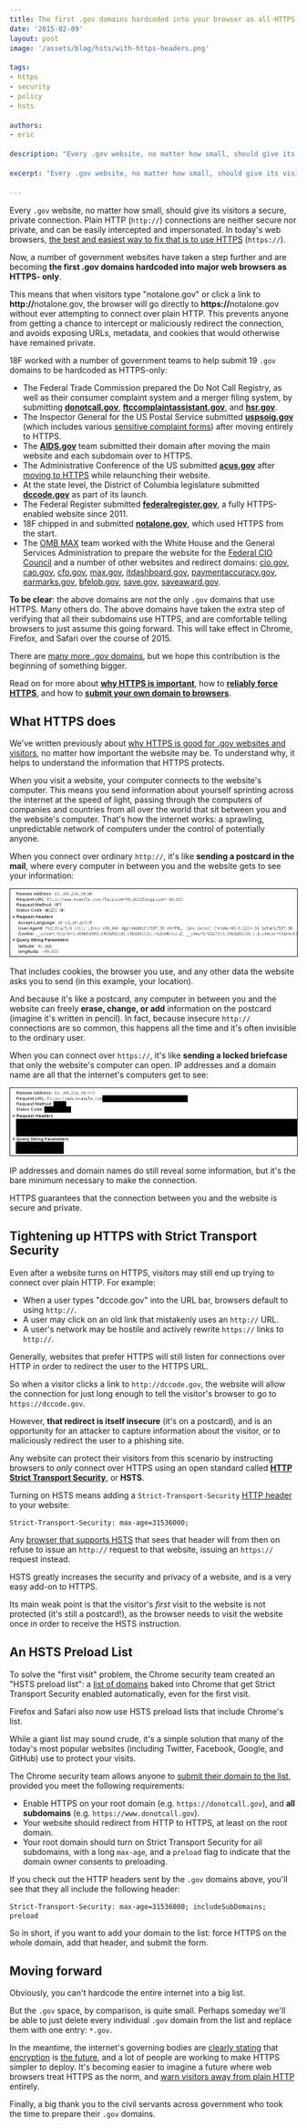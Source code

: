 ```yaml
---
title: The first .gov domains hardcoded into your browser as all-HTTPS
date: '2015-02-09'
layout: post
image: '/assets/blog/hsts/with-https-headers.png'

tags:
- https
- security
- policy
- hsts

authors:
- eric

description: "Every .gov website, no matter how small, should give its visitors a secure, private connection. Ordinary HTTP (http://) connections are neither secure nor private, and can be easily intercepted and impersonated. In today's web browsers, the best and easiest way to fix that is to use HTTPS (https://)."

excerpt: "Every .gov website, no matter how small, should give its visitors a secure, private connection. Ordinary HTTP (http://) connections are neither secure nor private, and can be easily intercepted and impersonated. In today's web browsers, the best and easiest way to fix that is to use HTTPS (https://)."

---
```


Every `.gov` website, no matter how small, should give its visitors a secure,
private connection. Plain HTTP (`http://`) connections are neither secure nor
private, and can be easily intercepted and impersonated. In today's web
browsers, [the best and easiest way to fix that is to use HTTPS][1] (`https://`).

Now, a number of government websites have taken a step further and are
becoming **the first .gov domains hardcoded into major web browsers as HTTPS-
only**.

This means that when visitors type "notalone.gov" or click a link to
<strong>http://</strong>notalone.gov, the browser will go directly to
<strong>https://</strong>notalone.gov without ever attempting to connect over
plain HTTP. This prevents anyone from getting a chance to intercept or
maliciously redirect the connection, and avoids exposing URLs, metadata, and
cookies that would otherwise have remained private.

18F worked with a number of government teams to help submit 19 `.gov` domains
to be hardcoded as HTTPS-only:

* The Federal Trade Commission prepared the Do Not Call Registry, as well as 
their consumer complaint system and a merger filing system, by submitting 
**[donotcall.gov][2]**, **[ftccomplaintassistant.gov][3]**, and **[hsr.gov][4]**.
* The Inspector General for the US Postal Service submitted **[uspsoig.gov][5]** 
(which includes various [sensitive complaint forms][6]) after moving entirely to 
HTTPS.
* The **[AIDS.gov][7]** team submitted their domain after moving the main 
website and each subdomain over to HTTPS.
* The Administrative Conference of the US submitted **[acus.gov][8]** after 
[moving to HTTPS][9] while relaunching their website.
* At the state level, the District of Columbia legislature submitted 
**[dccode.gov][10]** as part of its launch.
* The Federal Register submitted **[federalregister.gov][11]**, a fully 
HTTPS-enabled website since 2011.
* 18F chipped in and submitted **[notalone.gov][12]**, which used HTTPS from the 
start.
* The [OMB MAX][13] team worked with the White House and the General Services 
Administration to prepare the website for the [Federal CIO Council][14] and a 
number of other websites and redirect domains: [cio.gov][14], [cao.gov][15], 
[cfo.gov][16], [max.gov][17], [itdashboard.gov][18], [paymentaccuracy.gov][19], 
[earmarks.gov][20], [bfelob.gov][21], [save.gov][22], [saveaward.gov][23].

**To be clear**: the above domains are _not_ the only `.gov` domains that use
HTTPS. Many others do. The above domains have taken the extra step of
verifying that all their subdomains use HTTPS, and are comfortable telling
browsers to just assume this going forward. This will take effect in Chrome,
Firefox, and Safari over the course of 2015.

There are [many more .gov domains][1], but we hope this contribution is the 
beginning of something bigger.

Read on for more about **[why HTTPS is important](#what-https-does)**, how to 
**[reliably force HTTPS](#tightening-up-https-with-strict-transport-security)**, 
and how to **[submit your own domain to browsers](#an-hsts-preload-list)**.

## What HTTPS does

We've written previously about [why HTTPS is good for .gov websites and visitors][1], 
no matter how important the website may be. To understand why, it helps to 
understand the information that HTTPS protects.

When you visit a website, your computer connects to the website's computer.
This means you send information about yourself sprinting across the internet
at the speed of light, passing through the computers of companies and
countries from all over the world that sit between you and the website's
computer. That's how the internet works: a sprawling, unpredictable network of
computers under the control of potentially anyone.

When you connect over ordinary `http://`, it's like **sending a postcard in
the mail**, where every computer in between you and the website gets to see
your information:

<img src="/assets/blog/hsts/with-http-headers.png" style="border: 1px solid" />

That includes cookies, the browser you use, and any other data the website
asks you to send (in this example, your location).

And because it's like a postcard, any computer in between you and the website
can freely **erase, change, or add** information on the postcard (imagine it's
written in pencil). In fact, because insecure `http://` connections are so
common, this happens all the time and it's often invisible to the ordinary
user.

When you can connect over `https://`, it's like **sending a locked briefcase**
that only the website's computer can open. IP addresses and a domain name are
all that the internet's computers get to see:

<img src="/assets/blog/hsts/with-https-headers.png" style="border: 1px solid" />

IP addresses and domain names do still reveal some information, but it's the
bare minimum necessary to make the connection.

HTTPS guarantees that the connection between you and the website is secure and
private.

## Tightening up HTTPS with Strict Transport Security

Even after a website turns on HTTPS, visitors may still end up trying to
connect over plain HTTP. For example:

* When a user types "dccode.gov" into the URL bar, browsers default to using `http://`.
* A user may click on an old link that mistakenly uses an `http://` URL.
* A user's network may be hostile and actively rewrite `https://` links to `http://`.

Generally, websites that prefer HTTPS will still listen for connections over
HTTP in order to redirect the user to the HTTPS URL.

So when a visitor clicks a link to `http://dccode.gov`, the website will allow
the connection for just long enough to tell the visitor's browser to go to
`https://dccode.gov`.

However, **that redirect is itself insecure** (it's on a postcard), and is an
opportunity for an attacker to capture information about the visitor, or to
maliciously redirect the user to a phishing site.

Any website can protect their visitors from this scenario by instructing browsers to _only_ connect over HTTPS using an open standard called **[HTTP Strict Transport Security][24]**, or **HSTS**.

Turning on HSTS means adding a `Strict-Transport-Security` [HTTP header][25] to your website:

```
Strict-Transport-Security: max-age=31536000;
```

Any [browser that supports HSTS][26] that sees
that header will from then on refuse to issue an `http://` request to that
website, issuing an `https://` request instead.

HSTS greatly increases the security and privacy of a website, and is a very
easy add-on to HTTPS.

Its main weak point is that the visitor's _first_ visit to the website is not
protected (it's still a postcard!), as the browser needs to visit the website
once in order to receive the HSTS instruction.

## An HSTS Preload List

To solve the "first visit" problem, the Chrome security team created an "HSTS 
preload list": a [list of domains][27] baked into Chrome that get Strict 
Transport Security enabled automatically, even for the first visit.

Firefox and Safari also now use HSTS preload lists that include Chrome's list.

While a giant list may sound crude, it's a simple solution that many of the
today's most popular websites (including Twitter, Facebook, Google, and
GitHub) use to protect your visits.

The Chrome security team allows anyone to [submit their domain to the list][28], 
provided you meet the following requirements:

* Enable HTTPS on your root domain (e.g. `https://donotcall.gov`), and **all 
subdomains** (e.g. `https://www.donotcall.gov`).
* Your website should redirect from HTTP to HTTPS, at least on the root domain.
* Your root domain should turn on Strict Transport Security for all subdomains, 
with a long `max-age`, and a `preload` flag to indicate that the domain owner 
consents to preloading.

If you check out the HTTP headers sent by the `.gov` domains above, you'll see
that they all include the following header:

```
Strict-Transport-Security: max-age=31536000; includeSubDomains; preload
```

So in short, if you want to add your domain to the list: force HTTPS on the
whole domain, add that header, and submit the form.

## Moving forward

Obviously, you can't hardcode the entire internet into a big list.

But the `.gov` space, by comparison, is quite small. Perhaps someday we'll be
able to just delete every individual `.gov` domain from the list and replace
them with one entry: `*.gov`.

In the meantime, the internet's governing bodies are [clearly stating][29] that 
[encryption][30] is [the future][31], and a lot of people are working to make 
HTTPS simpler to deploy. It's becoming easier to imagine a future where web 
browsers treat HTTPS as the norm, and [warn visitors away from plain HTTP][32] 
entirely.

Finally, a big thank you to the civil servants across government who took the
time to prepare their `.gov` domains.

[1]: https://18f.gsa.gov/2014/11/13/why-we-use-https-in-every-gov-website-we-make/
[2]: https://www.donotcall.gov
[3]: https://ftccomplaintassistant.gov
[4]: https://www.hsr.gov
[5]: https://uspsoig.gov
[6]: https://uspsoig.gov/form/whistleblower-complaint-form
[7]: https://www.aids.gov/
[8]: https://www.acus.gov
[9]: https://www.acus.gov/policies
[10]: https://dccode.gov
[11]: https://www.federalregister.gov
[12]: https://www.notalone.gov
[13]: https://max.omb.gov
[14]: https://cio.gov
[15]: https://cao.gov
[16]: https://cfo.gov
[17]: https://max.gov
[18]: https://itdashboard.gov
[19]: https://paymentaccuracy.gov
[20]: https://earmarks.gov
[21]: https://bbfelob.gov
[22]: https://save.gov
[23]: https://saveaward.gov
[24]: https://developer.mozilla.org/en-US/docs/Web/Security/HTTP_strict_transport_security
[25]: https://developer.mozilla.org/en-US/docs/Web/HTTP/Headers
[26]: http://caniuse.com/#search=hsts
[27]: https://chromium.googlesource.com/chromium/src/+/master/net/http/transport_security_state_static.json
[28]: https://hstspreload.appspot.com/
[29]: https://w3ctag.github.io/web-https/
[30]: https://datatracker.ietf.org/doc/rfc7258/
[31]: http://www.internetsociety.org/news/internet-society-commends-internet-architecture-board-recommendation-encryption-default
[32]: https://www.chromium.org/Home/chromium-security/marking-http-as-non-secure